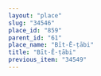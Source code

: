 ```yaml
---
layout: "place"
slug: "34546"
place_id: "859"
parent_id: "61"
place_name: "Bīt-Ē-ṭābi"
title: "Bīt-Ē-ṭābi"
previous_item: "34549"
---
```

